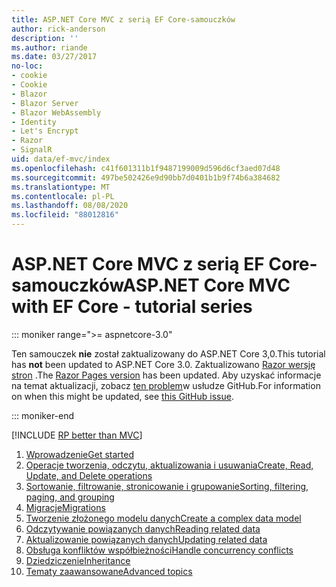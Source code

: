 ```yaml
---
title: ASP.NET Core MVC z serią EF Core-samouczków
author: rick-anderson
description: ''
ms.author: riande
ms.date: 03/27/2017
no-loc:
- cookie
- Cookie
- Blazor
- Blazor Server
- Blazor WebAssembly
- Identity
- Let's Encrypt
- Razor
- SignalR
uid: data/ef-mvc/index
ms.openlocfilehash: c41f601311b1f9487199009d596d6cf3aed07d48
ms.sourcegitcommit: 497be502426e9d90bb7d0401b1b9f74b6a384682
ms.translationtype: MT
ms.contentlocale: pl-PL
ms.lasthandoff: 08/08/2020
ms.locfileid: "88012816"
---
```

# <a name="aspnet-core-mvc-with-ef-core---tutorial-series"></a><span data-ttu-id="50080-102">ASP.NET Core MVC z serią EF Core-samouczków</span><span class="sxs-lookup"><span data-stu-id="50080-102">ASP.NET Core MVC with EF Core - tutorial series</span></span>

::: moniker range=">= aspnetcore-3.0"

<span data-ttu-id="50080-103">Ten samouczek **nie** został zaktualizowany do ASP.NET Core 3,0.</span><span class="sxs-lookup"><span data-stu-id="50080-103">This tutorial has **not** been updated to ASP.NET Core 3.0.</span></span> <span data-ttu-id="50080-104">Zaktualizowano [ Razor wersję stron](xref:data/ef-rp/intro) .</span><span class="sxs-lookup"><span data-stu-id="50080-104">The [Razor Pages version](xref:data/ef-rp/intro) has been updated.</span></span> <span data-ttu-id="50080-105">Aby uzyskać informacje na temat aktualizacji, zobacz [ten problem](https://github.com/dotnet/AspNetCore.Docs/issues/13920)w usłudze GitHub.</span><span class="sxs-lookup"><span data-stu-id="50080-105">For information on when this might be updated, see [this GitHub issue](https://github.com/dotnet/AspNetCore.Docs/issues/13920).</span></span>

::: moniker-end

[!INCLUDE [RP better than MVC](../../includes/RP-EF/rp-over-mvc.md)]

1. [<span data-ttu-id="50080-106">Wprowadzenie</span><span class="sxs-lookup"><span data-stu-id="50080-106">Get started</span></span>](xref:data/ef-mvc/intro)
1. [<span data-ttu-id="50080-107">Operacje tworzenia, odczytu, aktualizowania i usuwania</span><span class="sxs-lookup"><span data-stu-id="50080-107">Create, Read, Update, and Delete operations</span></span>](xref:data/ef-mvc/crud)
1. [<span data-ttu-id="50080-108">Sortowanie, filtrowanie, stronicowanie i grupowanie</span><span class="sxs-lookup"><span data-stu-id="50080-108">Sorting, filtering, paging, and grouping</span></span>](xref:data/ef-mvc/sort-filter-page)
1. [<span data-ttu-id="50080-109">Migracje</span><span class="sxs-lookup"><span data-stu-id="50080-109">Migrations</span></span>](xref:data/ef-mvc/migrations)
1. [<span data-ttu-id="50080-110">Tworzenie złożonego modelu danych</span><span class="sxs-lookup"><span data-stu-id="50080-110">Create a complex data model</span></span>](xref:data/ef-mvc/complex-data-model)
1. [<span data-ttu-id="50080-111">Odczytywanie powiązanych danych</span><span class="sxs-lookup"><span data-stu-id="50080-111">Reading related data</span></span>](xref:data/ef-mvc/read-related-data)
1. [<span data-ttu-id="50080-112">Aktualizowanie powiązanych danych</span><span class="sxs-lookup"><span data-stu-id="50080-112">Updating related data</span></span>](xref:data/ef-mvc/update-related-data)
1. [<span data-ttu-id="50080-113">Obsługa konfliktów współbieżności</span><span class="sxs-lookup"><span data-stu-id="50080-113">Handle concurrency conflicts</span></span>](xref:data/ef-mvc/concurrency)
1. [<span data-ttu-id="50080-114">Dziedziczenie</span><span class="sxs-lookup"><span data-stu-id="50080-114">Inheritance</span></span>](xref:data/ef-mvc/inheritance)
1. [<span data-ttu-id="50080-115">Tematy zaawansowane</span><span class="sxs-lookup"><span data-stu-id="50080-115">Advanced topics</span></span>](xref:data/ef-mvc/advanced)
